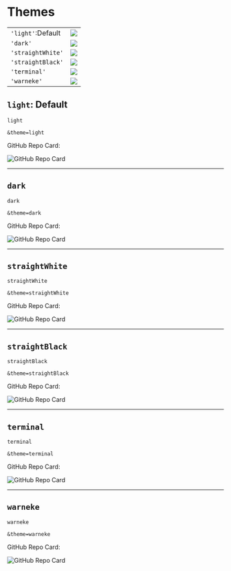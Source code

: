 # Themes


 <table>
  <tr>
    <td><code>'light'</code>:Default</td>
    <td><img align="center" src="https://my-github-cards.vercel.app/api/github-repo-card?user=robert-warneke&repo=github-cards&theme=light"></td>
  </tr>
  <tr>
    <td><code>'dark'</code></td>
    <td><img align="center" src="https://my-github-cards.vercel.app/api/github-repo-card?user=robert-warneke&repo=github-cards&theme=dark"></td>
  </tr>
  <tr>
    <td><code>'straightWhite'</code></td>
    <td><img align="center" src="https://my-github-cards.vercel.app/api/github-repo-card?user=robert-warneke&repo=github-cards&theme=straightWhite"></td>
  </tr>
  <tr>
    <td><code>'straightBlack'</code></td>
    <td><img align="center" src="https://my-github-cards.vercel.app/api/github-repo-card?user=robert-warneke&repo=github-cards&theme=straightBlack"></td>
  </tr>
  <tr>
    <td><code>'terminal'</code></td>
    <td><img align="center" src="https://my-github-cards.vercel.app/api/github-repo-card?user=robert-warneke&repo=github-cards&theme=terminal"></td>
  </tr>
  <tr>
    <td><code>'warneke'</code></td>
    <td><img align="center" src="https://my-github-cards.vercel.app/api/github-repo-card?user=robert-warneke&repo=github-cards&theme=warneke"></td>
  </tr>
</table> 


## `light`: Default

```
light
```

```
&theme=light
```

GitHub Repo Card:

![GitHub Repo Card](https://my-github-cards.vercel.app/api/github-repo-card?user=robert-warneke&repo=github-cards&theme=light)

---

## `dark`

```
dark
```

```
&theme=dark
```

GitHub Repo Card:

![GitHub Repo Card](https://my-github-cards.vercel.app/api/github-repo-card?user=robert-warneke&repo=github-cards&theme=dark)

---

## `straightWhite`

```
straightWhite
```

```
&theme=straightWhite
```

GitHub Repo Card:

![GitHub Repo Card](https://my-github-cards.vercel.app/api/github-repo-card?user=robert-warneke&repo=github-cards&theme=straightWhite)

---

## `straightBlack`

```
straightBlack
```

```
&theme=straightBlack
```

GitHub Repo Card:

![GitHub Repo Card](https://my-github-cards.vercel.app/api/github-repo-card?user=robert-warneke&repo=github-cards&theme=straightBlack)

---

## `terminal`

```
terminal
```

```
&theme=terminal
```

GitHub Repo Card:

![GitHub Repo Card](https://my-github-cards.vercel.app/api/github-repo-card?user=robert-warneke&repo=github-cards&theme=terminal)

---

## `warneke`

```
warneke
```

```
&theme=warneke
```

GitHub Repo Card:

![GitHub Repo Card](https://my-github-cards.vercel.app/api/github-repo-card?user=robert-warneke&repo=github-cards&theme=warneke)